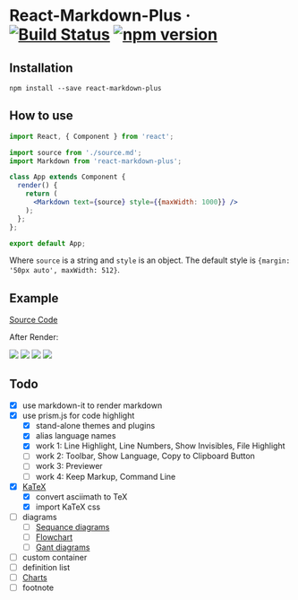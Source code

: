 # React-Markdown-Plus &middot; [![Build Status](https://travis-ci.org/ChouUn/react-markdown-plus.svg?branch=master)](https://travis-ci.org/ChouUn/react-markdown-plus) [![npm version](https://img.shields.io/npm/v/react-markdown-plus.svg?style=flat)](https://www.npmjs.com/package/react-markdown-plus)

## Installation
```
npm install --save react-markdown-plus
```

## How to use

```jsx
import React, { Component } from 'react';

import source from './source.md';
import Markdown from 'react-markdown-plus';

class App extends Component {
  render() {
    return (
      <Markdown text={source} style={{maxWidth: 1000}} />
    );
  };
};

export default App;
```

Where `source` is a string and `style` is an object. The default
style is `{margin: '50px auto', maxWidth: 512}`.

## Example

[Source Code][source]

After Render:

![][exam1]
![][exam2]
![][exam3]
![][exam4]

## Todo

* [x] use markdown-it to render markdown
* [x] use prism.js for code highlight
  * [x] stand-alone themes and plugins
  * [x] alias language names
  * [x] work 1: Line Highlight, Line Numbers, Show Invisibles, File Highlight
  * [ ] work 2: Toolbar, Show Language, Copy to Clipboard Button
  * [ ] work 3: Previewer
  * [ ] work 4: Keep Markup, Command Line
* [x] [KaTeX](https://github.com/Khan/KaTeX)
  * [x] convert asciimath to TeX
  * [x] import KaTeX css
* [ ] diagrams
  * [ ] [Sequance diagrams](http://knsv.github.io/mermaid/#sequence-diagrams)
  * [ ] [Flowchart](http://knsv.github.io/mermaid/#flowcharts-basic-syntax)
  * [ ] [Gant diagrams](http://knsv.github.io/mermaid/#gant-diagrams)
* [ ] custom container
* [ ] definition list
* [ ] [Charts](http://www.chartjs.org/docs/)
* [ ] footnote

[source]: https://github.com/ChouUn/react-markdown-plus/blob/master/exam/source.md
[exam1]:  https://github.com/ChouUn/react-markdown-plus/blob/master/img/exam1.png?raw=true
[exam2]:  https://github.com/ChouUn/react-markdown-plus/blob/master/img/exam2.png?raw=true
[exam3]:  https://github.com/ChouUn/react-markdown-plus/blob/master/img/exam3.png?raw=true
[exam4]:  https://github.com/ChouUn/react-markdown-plus/blob/master/img/exam4.png?raw=true

